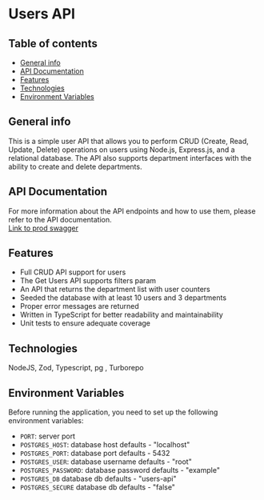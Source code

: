 # Users API

## Table of contents
* [General info](#general-info)
* [API Documentation](#api-documentation)
* [Features](#features)
* [Technologies](#technologies)
* [Environment Variables](#environment-variables)

## General info
This is a simple user API that allows you to perform CRUD (Create, Read, Update, Delete) operations on users using Node.js, Express.js, and a relational database. The API also supports department interfaces with the ability to create and delete departments.

## API Documentation
For more information about the API endpoints and how to use them, please refer to the API documentation.<br/>
[Link to prod swagger](https://users-api-iexe.onrender.com/api)

## Features
* Full CRUD API support for users
* The Get Users API supports filters param
* An API that returns the department list with user counters
* Seeded the database with at least 10 users and 3 departments
* Proper error messages are returned
* Written in TypeScript for better readability and maintainability
* Unit tests to ensure adequate coverage

## Technologies
NodeJS, Zod, Typescript, pg , Turborepo

## Environment Variables
Before running the application, you need to set up the following environment variables:
* `PORT`: server port
* `POSTGRES_HOST`: database host defaults - "localhost"
* `POSTGRES_PORT`: database port defaults - 5432
* `POSTGRES_USER`: database username defaults - "root"
* `POSTGRES_PASSWORD`: database password defaults - "example"
* `POSTGRES_DB` database db defaults - "users-api"
* `POSTGRES_SECURE`  database db defaults - "false"
